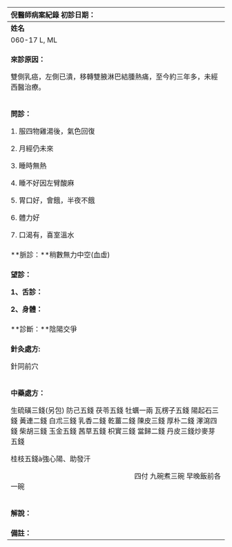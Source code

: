 ﻿|**倪醫師病案紀錄**          初診日期：|
| :- |
|**姓名**|**性別**|**年齡及體型**|**來診日期**|
|060-17 L, ML|女|50歲，瘦小|20080516|
|<p>**來診原因：**</p><p>雙側乳癌，左側已潰，移轉雙腋淋巴結腫熱痛，至今約三年多，未經西醫治療。</p>|
|<p>**問診：**</p><p>1. 服四物雞湯後，氣色回復</p><p>2. 月經仍未來</p><p>3. 睡時無熱</p><p>4. 睡不好因左臂酸麻</p><p>5. 胃口好，會餓，半夜不餓</p><p>6. 體力好</p><p>7. 口渴有，喜室溫水</p>|
|**脈診：**稍數無力中空(血虛)|
|<p>**望診：**</p><p>**1、舌診：**</p><p>**2、身體：**</p>|
|**診斷：**陰陽交爭|
|<p>**針灸處方:** </p><p>針同前穴</p>|
|<p>**中藥處方：**</p><p>生硫磺三錢(另包)  防己五錢  茯苓五錢  牡蠣一兩  瓦楞子五錢  陽起石三錢  黃連二錢  白朮三錢  乳香二錢  乾薑二錢  陳皮三錢  厚朴二錢  澤瀉四錢  柴胡三錢  玉金五錢  茜草五錢  枳實三錢  當歸二錢  丹皮三錢炒麥芽五錢</p><p>桂枝五錢à強心陽、助發汗</p><p>`                                   `四付  九碗煮三碗  早晚飯前各一碗</p>|
|<p>**解說：**</p><p></p>|
|**備註：**|

